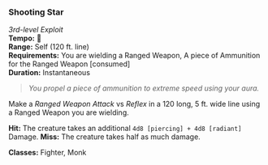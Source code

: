 ### Shooting Star
*3rd-level Exploit*  
**Tempo:** 🔷  
**Range:** Self (120 ft. line)  
**Requirements:** You are wielding a Ranged Weapon, A piece of Ammunition for the Ranged Weapon [consumed]  
**Duration:** Instantaneous  

> *You propel a piece of ammunition to extreme speed using your aura.*

Make a *Ranged Weapon Attack* vs *Reflex* in a 120 long, 5 ft. wide line using a Ranged Weapon you are wielding.

**Hit:** The creature takes an additional `4d8 [piercing] + 4d8 [radiant]` Damage.
**Miss:** The creature takes half as much damage.

**Classes:** Fighter, Monk
